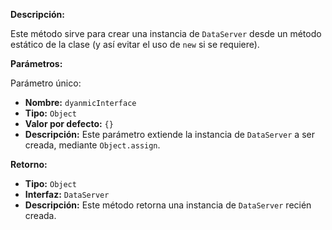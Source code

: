 **Descripción:**

Este método sirve para crear una instancia de `DataServer` desde un método estático de la clase (y así evitar el uso de `new` si se requiere).

**Parámetros:**

Parámetro único: 

  - **Nombre:** `dyanmicInterface`
  - **Tipo:** `Object`
  - **Valor por defecto:** `{}`
  - **Descripción:** Este parámetro extiende la instancia de `DataServer` a ser creada, mediante `Object.assign`.

**Retorno:**

  - **Tipo:** `Object`
  - **Interfaz:** `DataServer`
  - **Descripción:** Este método retorna una instancia de `DataServer` recién creada.

